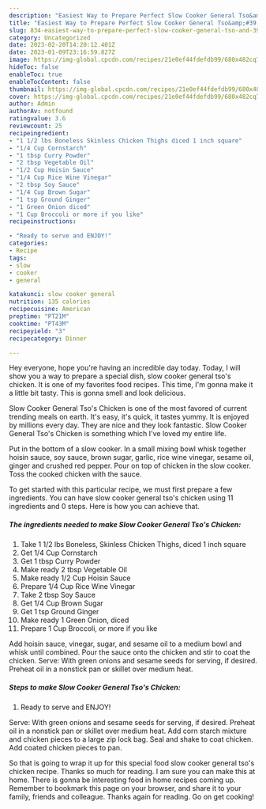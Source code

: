 ```yaml
---
description: "Easiest Way to Prepare Perfect Slow Cooker General Tso&amp;#39;s Chicken"
title: "Easiest Way to Prepare Perfect Slow Cooker General Tso&amp;#39;s Chicken"
slug: 834-easiest-way-to-prepare-perfect-slow-cooker-general-tso-and-39-s-chicken
category: Uncategorized
date: 2023-02-20T14:20:12.401Z
date: 2023-01-09T23:16:59.827Z
image: https://img-global.cpcdn.com/recipes/21e0ef44fdefdb99/680x482cq70/slow-cooker-general-tsos-chicken-recipe-main-photo.jpg
hideToc: false
enableToc: true
enableTocContent: false
thumbnail: https://img-global.cpcdn.com/recipes/21e0ef44fdefdb99/680x482cq70/slow-cooker-general-tsos-chicken-recipe-main-photo.jpg
cover: https://img-global.cpcdn.com/recipes/21e0ef44fdefdb99/680x482cq70/slow-cooker-general-tsos-chicken-recipe-main-photo.jpg
author: Admin
authorAv: notfound
ratingvalue: 3.6
reviewcount: 25
recipeingredient:
- "1 1/2 lbs Boneless Skinless Chicken Thighs diced 1 inch square"
- "1/4 Cup Cornstarch"
- "1 tbsp Curry Powder"
- "2 tbsp Vegetable Oil"
- "1/2 Cup Hoisin Sauce"
- "1/4 Cup Rice Wine Vinegar"
- "2 tbsp Soy Sauce"
- "1/4 Cup Brown Sugar"
- "1 tsp Ground Ginger"
- "1 Green Onion diced"
- "1 Cup Broccoli or more if you like"
recipeinstructions:

- "Ready to serve and ENJOY!"
categories:
- Recipe
tags:
- slow
- cooker
- general

katakunci: slow cooker general 
nutrition: 135 calories
recipecuisine: American
preptime: "PT21M"
cooktime: "PT43M"
recipeyield: "3"
recipecategory: Dinner

---
```



Hey everyone, hope you're having an incredible day today. Today, I will show you a way to prepare a special dish, slow cooker general tso&#39;s chicken. It is one of my favorites food recipes. This time, I'm gonna make it a little bit tasty. This is gonna smell and look delicious.

Slow Cooker General Tso&#39;s Chicken is one of the most favored of current trending meals on earth. It's easy, it's quick, it tastes yummy. It is enjoyed by millions every day. They are nice and they look fantastic. Slow Cooker General Tso&#39;s Chicken is something which I've loved my entire life.

Put in the bottom of a slow cooker. In a small mixing bowl whisk together hoisin sauce, soy sauce, brown sugar, garlic, rice wine vinegar, sesame oil, ginger and crushed red pepper. Pour on top of chicken in the slow cooker. Toss the cooked chicken with the sauce.


To get started with this particular recipe, we must first prepare a few ingredients. You can have slow cooker general tso&#39;s chicken using 11 ingredients and 0 steps. Here is how you can achieve that.

<!--inarticleads1-->

##### The ingredients needed to make Slow Cooker General Tso&#39;s Chicken:

1. Take 1 1/2 lbs Boneless, Skinless Chicken Thighs, diced 1 inch square
1. Get 1/4 Cup Cornstarch
1. Get 1 tbsp Curry Powder
1. Make ready 2 tbsp Vegetable Oil
1. Make ready 1/2 Cup Hoisin Sauce
1. Prepare 1/4 Cup Rice Wine Vinegar
1. Take 2 tbsp Soy Sauce
1. Get 1/4 Cup Brown Sugar
1. Get 1 tsp Ground Ginger
1. Make ready 1 Green Onion, diced
1. Prepare 1 Cup Broccoli, or more if you like


Add hoisin sauce, vinegar, sugar, and sesame oil to a medium bowl and whisk until combined. Pour the sauce onto the chicken and stir to coat the chicken. Serve: With green onions and sesame seeds for serving, if desired. Preheat oil in a nonstick pan or skillet over medium heat. 

<!--inarticleads2-->

##### Steps to make Slow Cooker General Tso&#39;s Chicken:


1. Ready to serve and ENJOY!

Serve: With green onions and sesame seeds for serving, if desired. Preheat oil in a nonstick pan or skillet over medium heat. Add corn starch mixture and chicken pieces to a large zip lock bag. Seal and shake to coat chicken. Add coated chicken pieces to pan. 

So that is going to wrap it up for this special food slow cooker general tso&#39;s chicken recipe. Thanks so much for reading. I am sure you can make this at home. There is gonna be interesting food in home recipes coming up. Remember to bookmark this page on your browser, and share it to your family, friends and colleague. Thanks again for reading. Go on get cooking!
